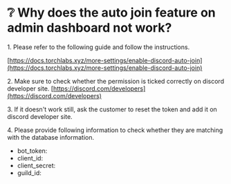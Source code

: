# ❔ Why does the auto join feature on admin dashboard not work?

1\. Please refer to the following guide and follow the instructions.&#x20;

[https://docs.torchlabs.xyz/more-settings/enable-discord-auto-join](https://docs.torchlabs.xyz/more-settings/enable-discord-auto-join)

2\. Make sure to check whether the permission is ticked correctly on discord developer site. [https://discord.com/developers](https://discord.com/developers)

3\. If it doesn't work still, ask the customer to reset the token and add it on discord developer site.

4\. Please provide following information to check whether they are matching with the database information.&#x20;

* bot\_token:
* client\_id:
* client\_secret:
* guild\_id:
